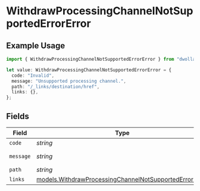 # WithdrawProcessingChannelNotSupportedErrorError

## Example Usage

```typescript
import { WithdrawProcessingChannelNotSupportedErrorError } from "dwolla-typescript";

let value: WithdrawProcessingChannelNotSupportedErrorError = {
  code: "Invalid",
  message: "Unsupported processing channel.",
  path: "/_links/destination/href",
  links: {},
};
```

## Fields

| Field                                                                                                                  | Type                                                                                                                   | Required                                                                                                               | Description                                                                                                            | Example                                                                                                                |
| ---------------------------------------------------------------------------------------------------------------------- | ---------------------------------------------------------------------------------------------------------------------- | ---------------------------------------------------------------------------------------------------------------------- | ---------------------------------------------------------------------------------------------------------------------- | ---------------------------------------------------------------------------------------------------------------------- |
| `code`                                                                                                                 | *string*                                                                                                               | :heavy_minus_sign:                                                                                                     | N/A                                                                                                                    | Invalid                                                                                                                |
| `message`                                                                                                              | *string*                                                                                                               | :heavy_minus_sign:                                                                                                     | N/A                                                                                                                    | Unsupported processing channel.                                                                                        |
| `path`                                                                                                                 | *string*                                                                                                               | :heavy_minus_sign:                                                                                                     | N/A                                                                                                                    | /_links/destination/href                                                                                               |
| `links`                                                                                                                | [models.WithdrawProcessingChannelNotSupportedErrorLinks](../models/withdrawprocessingchannelnotsupportederrorlinks.md) | :heavy_minus_sign:                                                                                                     | N/A                                                                                                                    | {}                                                                                                                     |